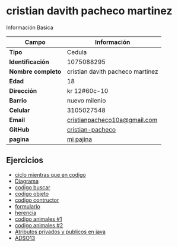 # cristian davith pacheco martinez
Información Basica

| Campo | Información |
| --- | --- |
| **Tipo** | Cedula |
| **Identificación** | 1075088295|
| **Nombre completo** | cristian davith pacheco martinez |
| **Edad** | 18 |
| **Dirección** | kr 12#60c-10|
| **Barrio** | nuevo milenio |
| **Celular** | 3105027548|
| **Email** | cristianpacheco10a@gmail.com |
| **GitHub** |[cristian-pacheco](https://github.com/Cristian-pacheco) |
| **pagina** |[mi pajina](https://cristian-pacheco.github.io/)

## Ejercicios
- [ciclo mientras que en codigo](codigo.md)
- [Diagrama](Diagrama%20sin%20t%C3%ADtulo.drawio.png)
- [codigo buscar](codigobuscar.md)
- [codigo objeto](objeto.md)
- [codigo contructor](contructor.md)
- [formulario](formulario.md)
- [herencia](Herencia.md)
- [codigo animales #1](animal.md)
- [codigo animales #2](animales2.md)
- [Atributos privados y publicos en java](java1.md)
- [ADSO13](cristian)
